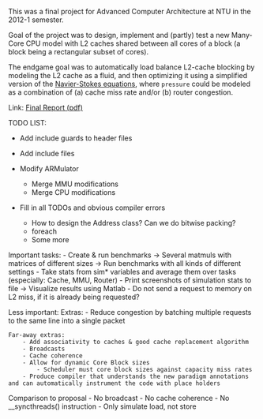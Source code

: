 
This was a final project for Advanced Computer Architecture at NTU in the 2012-1 semester.

Goal of the project was to design, implement and (partly) test a new Many-Core CPU model with L2 caches shared between all cores of a block (a block being a rectangular subset of cores).

The endgame goal was to automatically load balance L2-cache blocking by modeling the L2 cache as a fluid, and then optimizing it using a simplified version of the [Navier-Stokes equations](https://www.google.com/search?q=navier+stokes), where `pressure` could be modeled as a combination of (a) cache miss rate and/or (b) router congestion.

Link: [Final Report (pdf)](https://drive.google.com/file/d/0Byy1mIQw8wwYRDk0TGx1bjVqWU0/view?usp=sharing)



TODO LIST:

- Add include guards to header files
- Add include files

- Modify ARMulator
    - Merge MMU modifications
    - Merge CPU modifications

- Fill in all TODOs and obvious compiler errors
    - How to design the Address class? Can we do bitwise packing?
    - foreach
    - Some more


Important tasks:
    - Create & run benchmarks
        -> Several matmuls with matrices of different sizes
        -> Run benchmarks with all kinds of different settings
    - Take stats from sim* variables and average them over tasks (especially: Cache, MMU, Router)
    - Print screenshots of simulation stats to file
        -> Visualize results using Matlab
    - Do not send a request to memory on L2 miss, if it is already being requested?



Less important:
    Extras:
        - Reduce congestion by batching multiple requests to the same line into a single packet


    Far-away extras:
        - Add associativity to caches & good cache replacement algorithm
        - Broadcasts
        - Cache coherence
        - Allow for dynamic Core Block sizes
            - Scheduler must core block sizes against capacity miss rates
        - Produce compiler that understands the new paradigm annotations and can automatically instrument the code with place holders

        
Comparison to proposal
    - No broadcast
    - No cache coherence
    - No __syncthreads() instruction
    - Only simulate load, not store
